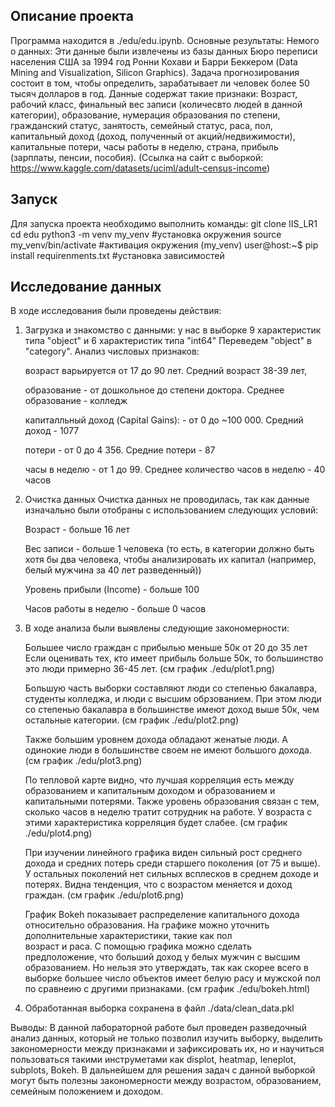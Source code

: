 Описание проекта
----------------
Программа находится в ./edu/edu.ipynb. Основные результаты:
Немого о данных: Эти данные были извлечены из базы данных Бюро переписи населения США за 1994 год Ронни Кохави и Барри Беккером (Data Mining and Visualization, Silicon Graphics). Задача прогнозирования состоит в том, чтобы определить, зарабатывает ли человек более 50 тысяч долларов в год. Данные содержат такие признаки: Возраст, рабочий класс, финальный вес записи (количесвто людей в данной категории), образование, нумерация образования по степени, гражданский статус, занятость, семейный статус, раса, пол, капитальный доход (доход, полученный от акций/недвижимости), капитальные потери, часы работы в неделю, страна, прибыль (зарплаты, пенсии, пособия). (Ссылка на сайт с выборкой: https://www.kaggle.com/datasets/uciml/adult-census-income)

Запуск
------
Для запуска проекта необходимо выполнить команды:
git clone IIS_LR1
cd edu
python3 -m venv my_venv #установка окружения
source my_venv/bin/activate #активация окружения
(my_venv) user@host:~$ pip install requirenments.txt #установка зависимостей

Исследование данных
-------------------
В ходе исследования были проведены действия:
1) Загрузка и знакомство с данными: у нас в выборке 9 характеристик типа "object" и 6 характеристик типа "int64"
   Переведем "object" в "category". Анализ числовых признаков:

   возраст варьируется от 17 до 90 лет. Средний возраст 38-39 лет,

   образование - от дошкольное до степени доктора. Среднее образование - колледж

   капиталльный доход (Capital Gains): - от 0 до ~100 000. Средний доход - 1077

   потери - от 0 до 4 356. Средние потери - 87

   часы в неделю - от 1 до 99. Среднее количество часов в неделю - 40 часов
3) Очистка данных
   Очистка данных не проводилась, так как данные изначально были отобраны с использованием следующих условий:

   Возраст - больше 16 лет

   Вес записи - больше 1 человека (то есть, в категории должно быть хотя бы два человека, чтобы анализировать их капитал (например, белый мужчина за 40 лет разведенный)) 

   Уровень прибыли (Income) - больше 100

   Часов работы в неделю - больше 0 часов
4) В ходе анализа были выявлены следующие закономерности:

   Большее число граждан с прибылью меньше 50к от 20 до 35 лет
   Если оценивать тех, кто имеет прибыль больше 50к, то большинство это люди примерно 36-45 лет. (см график ./edu/plot1.png)

   Большую часть выборки составляют люди со степенью бакалавра, студенты колледжа, и люди с высшим обрзованием. При этом люди со степенью бакалавра в большинстве      имеют доход выше 50к, чем остальные категории. (см график ./edu/plot2.png)

   Также большим уровнем дохода обладают женатые люди. А одинокие люди в большинстве своем не имеют большого дохода. (см график ./edu/plot3.png)

   По тепловой карте видно, что лучшая корреляция есть между образованием и капитальным доходом и образованием и капитальными потерями. Также уровень образования 
   связан с тем, сколько часов в неделю тратит сотрудник на работе. У возраста с этими характеристика корреляция будет слабее. (см график ./edu/plot4.png)

   При изучении линейного графика виден сильный рост среднего дохода и средних потерь среди старшего поколения (от 75 и выше). У остальных поколений нет сильных       всплесков в среднем доходе и потерях. Видна тенденция, что с возрастом меняется и доход граждан. (см график ./edu/plot6.png)

   График Bokeh показывает распределение капитального дохода относительно образования. На графике можно уточнить дополнительные характеристики, такие как пол       
   возраст и раса. С помощью графика можно сделать предположение, что больший доход у белых мужчин с высшим образованием. Но нельзя это утверждать, так как скорее 
   всего в выборке большее число объектов имеет белую расу и мужской пол по сравнеию с другими признаками. (см график ./edu/bokeh.html)
5) Обработанная выборка сохранена в файл ./data/clean_data.pkl

Выводы: В данной лабораторной работе был проведен разведочный анализ данных, который не только позволил изучить выборку, выделить закономерности между признаками и зафиксировать их, но и научиться пользоваться такими инструметами как displot, heatmap, leneplot, subplots, Bokeh. В дальнейшем для решения задач с данной выборкой могут быть полезны закономерности между возрастом, образованием, семейным положением и доходом.






